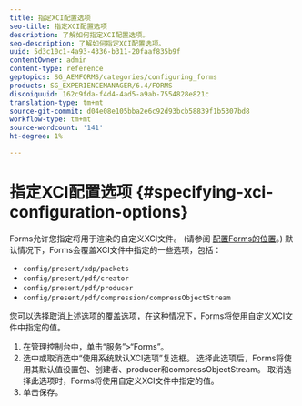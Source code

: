 ```yaml
---
title: 指定XCI配置选项
seo-title: 指定XCI配置选项
description: 了解如何指定XCI配置选项。
seo-description: 了解如何指定XCI配置选项。
uuid: 5d3c10c1-4a93-4336-b311-20faaf835b9f
contentOwner: admin
content-type: reference
geptopics: SG_AEMFORMS/categories/configuring_forms
products: SG_EXPERIENCEMANAGER/6.4/FORMS
discoiquuid: 162c9fda-f4d4-4ad5-a9ab-7554828e821c
translation-type: tm+mt
source-git-commit: d04e08e105bba2e6c92d93bcb58839f1b5307bd8
workflow-type: tm+mt
source-wordcount: '141'
ht-degree: 1%

---
```



# 指定XCI配置选项 {#specifying-xci-configuration-options}

Forms允许您指定将用于渲染的自定义XCI文件。 (请参阅 [配置Forms的位置](/help/forms/using/admin-help/configuring-locations-forms.md#configuring-locations-for-forms)。) 默认情况下，Forms会覆盖XCI文件中指定的一些选项，包括：

* `config/present/xdp/packets`
* `config/present/pdf/creator`
* `config/present/pdf/producer`
* `config/present/pdf/compression/compressObjectStream`

您可以选择取消上述选项的覆盖选项，在这种情况下，Forms将使用自定义XCI文件中指定的值。

1. 在管理控制台中，单击“服务”>“Forms”。
1. 选中或取消选中“使用系统默认XCI选项”复选框。 选择此选项后，Forms将使用其默认值设置包、创建者、producer和compressObjectStream。 取消选择此选项时，Forms将使用自定义XCI文件中指定的值。
1. 单击保存。

